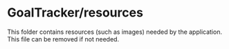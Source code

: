 # GoalTracker/resources

This folder contains resources (such as images) needed by the application. This file can
be removed if not needed.
